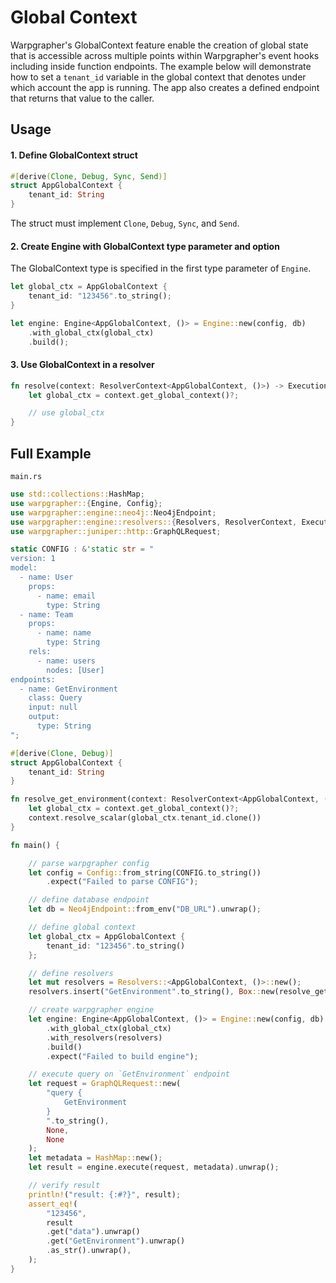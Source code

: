 # Global Context

Warpgrapher's GlobalContext feature enable the creation of global state that is accessible across multiple points within Warpgrapher's event hooks including inside function endpoints. The example below will demonstrate how to set a `tenant_id` variable in the global context that denotes under which account the app is running. The app also creates a defined endpoint that returns that value to the caller.

## Usage

#### 1. Define GlobalContext struct

```rust
#[derive(Clone, Debug, Sync, Send)]
struct AppGlobalContext {
    tenant_id: String
}
```

The struct must implement `Clone`, `Debug`, `Sync`, and `Send`.

#### 2. Create Engine with GlobalContext type parameter and option

The GlobalContext type is specified in the first type parameter of `Engine`. 

```rust
let global_ctx = AppGlobalContext {
    tenant_id: "123456".to_string();
}

let engine: Engine<AppGlobalContext, ()> = Engine::new(config, db)
    .with_global_ctx(global_ctx)
    .build();
```


#### 3. Use GlobalContext in a resolver

```rust
fn resolve(context: ResolverContext<AppGlobalContext, ()>) -> ExecutionResult {
    let global_ctx = context.get_global_context()?;

    // use global_ctx
}
```

## Full Example

`main.rs`

```rust
use std::collections::HashMap;
use warpgrapher::{Engine, Config};
use warpgrapher::engine::neo4j::Neo4jEndpoint;
use warpgrapher::engine::resolvers::{Resolvers, ResolverContext, ExecutionResult};
use warpgrapher::juniper::http::GraphQLRequest;

static CONFIG : &'static str = "
version: 1
model:
  - name: User
    props:
      - name: email
        type: String
  - name: Team
    props:
      - name: name
        type: String
    rels:
      - name: users
        nodes: [User]
endpoints:
  - name: GetEnvironment
    class: Query
    input: null
    output: 
      type: String
";

#[derive(Clone, Debug)]
struct AppGlobalContext {
    tenant_id: String
}

fn resolve_get_environment(context: ResolverContext<AppGlobalContext, ()>) -> ExecutionResult {
    let global_ctx = context.get_global_context()?;
    context.resolve_scalar(global_ctx.tenant_id.clone())
}

fn main() {

    // parse warpgrapher config
    let config = Config::from_string(CONFIG.to_string())
        .expect("Failed to parse CONFIG");

    // define database endpoint
    let db = Neo4jEndpoint::from_env("DB_URL").unwrap();

    // define global context
    let global_ctx = AppGlobalContext {
        tenant_id: "123456".to_string()
    };

    // define resolvers
    let mut resolvers = Resolvers::<AppGlobalContext, ()>::new();
    resolvers.insert("GetEnvironment".to_string(), Box::new(resolve_get_environment));

    // create warpgrapher engine
    let engine: Engine<AppGlobalContext, ()> = Engine::new(config, db)
        .with_global_ctx(global_ctx)
        .with_resolvers(resolvers)
        .build()
        .expect("Failed to build engine");

    // execute query on `GetEnvironment` endpoint
    let request = GraphQLRequest::new(
        "query {
            GetEnvironment
        }
        ".to_string(),
        None,
        None
    );
    let metadata = HashMap::new();
    let result = engine.execute(request, metadata).unwrap();

    // verify result
    println!("result: {:#?}", result);
    assert_eq!(
        "123456",
        result
        .get("data").unwrap()
        .get("GetEnvironment").unwrap()
        .as_str().unwrap(),
    );
}
```
